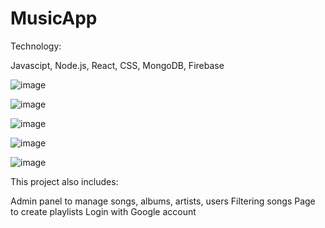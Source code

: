 # MusicApp

Technology:

Javascipt, Node.js, React, CSS, MongoDB, Firebase


![image](https://github.com/heskeyy1/MusicApp/assets/98537597/407c4c89-0ab4-4c96-a74e-405923dafe12)


![image](https://github.com/heskeyy1/MusicApp/assets/98537597/d8439c9b-a7b6-4ba5-a89a-482259fb3953)


![image](https://github.com/heskeyy1/MusicApp/assets/98537597/6594f67a-6bac-4d26-b22a-0d4569140ecb)


![image](https://github.com/heskeyy1/MusicApp/assets/98537597/56a2e2f2-20e5-4934-94b7-a39530fb8adf)


![image](https://github.com/heskeyy1/MusicApp/assets/98537597/99499f00-a25a-4658-ba7a-1db00b663bbe)



This project also includes:

Admin panel to manage songs, albums, artists, users
Filtering songs
Page to create playlists
Login with Google account
